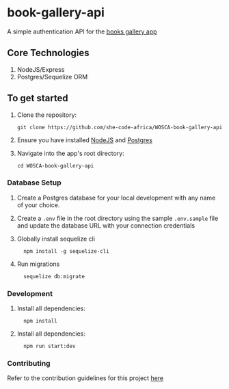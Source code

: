 # book-gallery-api
A simple authentication API for the [books gallery app](https://github.com/she-code-africa/WOSCA-book-gallery)

## Core Technologies
1. NodeJS/Express
2. Postgres/Sequelize ORM


## To get started
1. Clone the repository: 
    ```
    git clone https://github.com/she-code-africa/WOSCA-book-gallery-api
    ```

2. Ensure you have installed [NodeJS](https://nodejs.org/en/) and [Postgres](https://www.postgresql.org/download/)

3. Navigate into the app's root directory: 
    ```
    cd WOSCA-book-gallery-api
    ```

### Database Setup
1. Create a Postgres database for your local development with any name of your choice.

2. Create a `.env` file in the root directory using the sample `.env.sample` file and update the database URL with your connection credentials

2. Globally install sequelize cli
    ```
      npm install -g sequelize-cli
    ```
3. Run migrations
    ```
      sequelize db:migrate
    ```

### Development
1. Install all dependencies: 
    ```
      npm install
    ```

2. Install all dependencies: 
    ```
      npm run start:dev
    ```

### Contributing
Refer to the contribution guidelines for this project [here](CONTRIBUTION.md)
